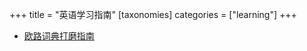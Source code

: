  +++
title = "英语学习指南"
[taxonomies] 
categories = ["learning"] 
+++
- [欧路词典打磨指南](https://zhuanlan.zhihu.com/p/64925212)